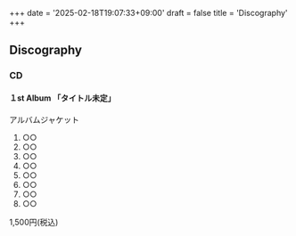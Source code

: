 +++
date = '2025-02-18T19:07:33+09:00'
draft = false
title = 'Discography'
+++

## Discography

### CD 

#### １st Album 「タイトル未定」

アルバムジャケット

1. ○○
1. ○○
1. ○○
1. ○○
1. ○○
1. ○○
1. ○○
1. ○○

1,500円(税込)

